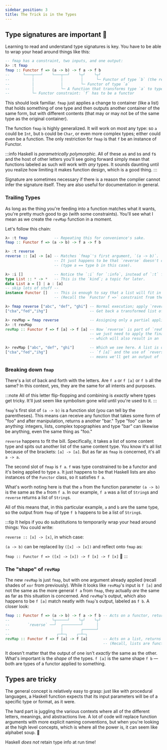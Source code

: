 ```yaml
---
sidebar_position: 3
title: The Trick is in the Types
---
```


## Type signatures are important 🔑

Learning to read and understand type signatures is key. You have to be able to wrap your head around things like this:

```haskell
-- fmap has a constraint, two inputs, and one output:
λ> :t fmap
fmap :: Functor f => (a -> b) -> f a -> f b
--      └───┬───┘    └───┬──┘    └┬┘    └┬┘
--          │            │        │      └─ Functor of type `b` (the result)
--          │            │        └─ Functor of type `a`
--          │            └─ A function that transforms type `a` to type `b`
--          └─ Functor constraint: `f` has to be a functor
```

This should look familiar. `fmap` just applies a change to container (like a list) that holds something of one type and then outputs another container of the same form, but with different contents (that may or may not be of the same type as the original container).

The function `fmap` is highly generalized. It will work on most any type: so `a` could be `Int`, but `b` could be `Char`, or even more complex types; either could even be a function. The only restriction for `fmap` is that `f` be an instance of Functor.

:::info
Haskell is _parametrically polymorphic_. All of these `a`s and `b`s and `f`s and the host of other letters you'll see going forward simply mean that functions labeled as such will work with _any_ types. It sounds daunting until you realize how limiting it makes function design, which is a good thing.
:::

Signature are sometimes necessary if there is a reason the complier cannot infer the signature itself. They are also useful for documentation in general.

### Trailing Types

As long as the thing you're feeding into a function matches what it wants, you're pretty much good to go (with some constraints). You'll see what I mean as we create the `revMap` function in a moment.

Let's follow this chain:

```haskell
λ> :t fmap            -- Repeating this for convenience's sake.
fmap :: Functor f => (a -> b) -> f a -> f b

λ> :t reverse
reverse :: [a] -> [a] -- Matches `fmap`'s first argument, `(a -> b)`.
                      -- It just happens to be that `reverse` doesn't change the type.
                      -- (type a == type b in this case).

λ> :i []              -- Notice the `:i` for `:info`, instead of `:t` for `:type`.
type List :: * -> *   -- This is the `kind`; a topic for later.
data List a = [] | a : [a]
-- skip lots of stuff --
instance Functor []   -- This is enough to say that a list will fit in with `f a`.
                      -- (Recall the `Functor f =>` constraint from the signature).

λ> fmap reverse ["abc", "def", "ghi"] -- Normal execution; apply `reverse` to list of `Strings`.
["cba","fed","ihg"]                   -- Get back a transformed list of `Strings`.

λ> revMap = fmap reverse              -- Assigning only a partial application.
λ> :t revMap
revMap :: Functor f => f [a] -> f [a] -- Now `reverse` is part of `revMap`, so
                                      -- we just need to apply the final `f a`
                                      -- which will also result in an `f a`

λ> revMap ["abc", "def", "ghi"]       -- Which we see here. A list is of type
["cba","fed","ihg"]                   -- `f [a]` and the use of `reverse`
                                      -- means we'll get an output of `f [a]` as well.
```

### Breaking down `fmap`

There's a lot of back and forth with the letters. Are `f a` or `f [a]` or `f b` all the same? In this context, yes, they are the same for all intents and purposes.

:::note
All of this letter flip-flopping and combining is _exactly_ where types get tricky. It'll just seem like symbolism gone wild until you're used to it.
:::



`fmap`'s first slot of `(a -> b)` is a function slot (you can tell by the parentheses). This means can receive any function that takes some form of "foo" and after manipulation, returns a another "bar." Type "foo" can be anything: integers, lists, complex topographies and type "bar" can likewise be anything, even the same thing as "foo."

`reverse` happens to fit the bill. Specifically, it takes a list of some content type and spits out another list of the same content type. You know it's all list because of the brackets: `[a] -> [a]`. But as far as `fmap` is concerned, it's all `a -> a`.

The second slot of `fmap` is `f a`. `f` was type constrained to be a functor and it's being applied to type `a`. It just happens to be that Haskell lists are also instances of the `Functor` class, so it satisfies `f a`.

What's worth noting here is that the `a` from the function parameter `(a -> b)` is the same as the `a` from `f a`. In our example, `f a` was a list of `String`s and `reverse` returns a list of `String`s.

All of this means that, in this particular example, `a` and `b` are the same type, so the output from `fmap` of type `f b` happens to be a list of `String`s. 

:::tip
It helps if you do substitutions to temporarily wrap your head around things:
You could write:

`reverse :: [x] -> [x]`, in which case:

`(a -> b)` can be replaced by `([x] -> [x])` and reflect onto `fmap` as:

`fmap :: Functor f => ([x] -> [x]) -> f [x] -> f [x]` 🍻
:::

### The "shape" of `revMap`
The new `revMap` is just `fmap`, but with one argument already applied (recall shades of `xor` from previously). While it looks like `revMap`'s input is `f [a]` and not the same as the more general `f a` from `fmap`, they actually _are_ the same as far as this situation is concerned. And `revMap`'s output, which also happens to be `f [a]` match neatly with `fmap`'s output, labeled as `f b`. A closer look:

```haskell
fmap :: Functor f => (a -> b) -> f a -> f b -- Acts on a functor, returns a functor.
--                   └┬─────┘    └┬┘    └┬┘
--        `reverse` ──┘  ┌────────┘      │
--                       │        ┌──────┘
--                     ┌─┴─┐    ┌─┴─┐
revMap :: Functor f => f [a] -> f [a]       -- Acts on a list, returns a list.
                                            -- (Recall, lists are functors).
```
It doesn't matter that the output of one isn't _exactly_ the same as the other. What's important is the _shape_ of the types. `f [a]` is the same shape `f b` &mdash; both are types of a functor applied to something.

## Types are tricky

The general concept is relatively easy to grasp: just like with procedural languages, a Haskell function expects that its input parameters will be of a specific type or format, as it were.

The hard part is juggling the various contexts where all of the different letters, meanings, and abstractions live. A lot of code will replace function arguments with more explicit naming conventions, but when you're looking at the high level concepts, which is where all the power is, it can seem like alphabet soup. 🔡


<Lozenge t="warn"/> Haskell _does not_ retain type info at run time! <Lozenge t="wip"/> 



